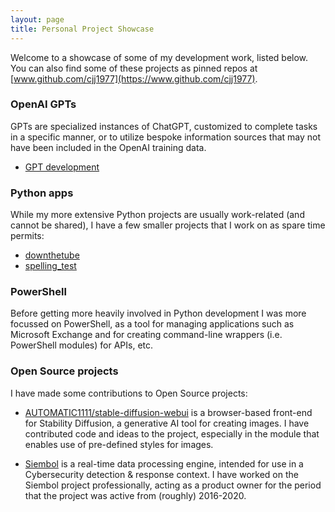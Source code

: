 ```yaml
---
layout: page
title: Personal Project Showcase
---
```


Welcome to a showcase of some of my development work, listed below. You can also
find some of these projects as pinned repos at
[www.github.com/cjj1977](https://www.github.com/cjj1977).

### OpenAI GPTs

GPTs are specialized instances of ChatGPT, customized to complete tasks in a
specific manner, or to utilize bespoke information sources that may not have
been included in the OpenAI training data.

* [GPT development](https://gpt.joynt.co.uk)

### Python apps

While my more extensive Python projects are usually work-related (and cannot be
shared), I have a few smaller projects that I work on as spare time permits:

* [downthetube](./downthetube.md)
* [spelling_test](./spelling_test.md)

### PowerShell

Before getting more heavily involved in Python development I was more focussed
on PowerShell, as a tool for managing applications such as Microsoft Exchange
and for creating command-line wrappers (i.e. PowerShell modules) for APIs, etc.

### Open Source projects

I have made some contributions to Open Source projects:

* [AUTOMATIC1111/stable-diffusion-webui](https://github.com/AUTOMATIC1111/stable-diffusion-webui)
is a browser-based front-end for Stability Diffusion, a generative AI tool for
creating images. I have contributed code and ideas to the project, especially in
the module that enables use of pre-defined styles for images.

* [Siembol](https://siembol.io/) is a real-time data processing engine, intended
for use in a Cybersecurity detection & response context. I have worked on the
Siembol project professionally, acting as a product owner for the period that
the project was active from (roughly) 2016-2020.
